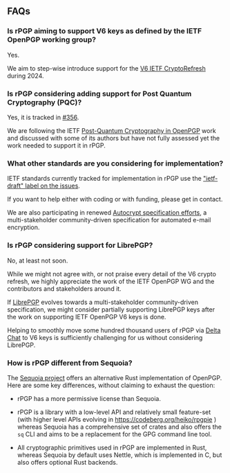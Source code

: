 ## FAQs

### Is rPGP aiming to support V6 keys as defined by the IETF OpenPGP working group? 

Yes.  

We aim to step-wise introduce support for the 
[V6 IETF CryptoRefresh](https://datatracker.ietf.org/doc/draft-ietf-openpgp-crypto-refresh/) 
during 2024. 


### Is rPGP considering adding support for Post Quantum Cryptography (PQC)? 

Yes, it is tracked in [#356](https://github.com/rpgp/rpgp/issues/356). 

We are following the IETF [Post-Quantum Cryptography in OpenPGP](https://datatracker.ietf.org/doc/draft-ietf-openpgp-pqc/) work and discussed with some of its authors
but have not fully assessed yet the work needed to support it in rPGP. 


### What other standards are you considering for implementation? 

IETF standards currently tracked for implementation in rPGP 
use the ["ietf-draft" label on the issues](https://github.com/rpgp/rpgp/labels/ietf-draft). 

If you want to help either with coding or with funding,
please get in contact. 

We are also participating in renewed [Autocrypt specification efforts](https://autocrypt.org),
a multi-stakeholder community-driven specification for automated e-mail encryption. 


### Is rPGP considering support for LibrePGP? 

No, at least not soon. 

While we might not agree with, or not praise every detail of the V6 crypto refresh,
we highly appreciate the work of the IETF OpenPGP WG and the contributors and stakeholders around it. 

If [LibrePGP](https://librepgp.org/) evolves towards a multi-stakeholder community-driven specification, 
we might consider partially supporting LibrePGP keys 
after the work on supporting IETF OpenPGP V6 keys is done. 

Helping to smoothly move some hundred thousand users of rPGP via [Delta Chat](https://delta.chat) 
to V6 keys is sufficiently challenging for us without considering LibrePGP. 


### How is rPGP different from Sequoia?

The [Sequoia project](https://sequoia-pgp.org/) offers an alternative 
Rust implementation of OpenPGP. 
Here are some key differences, without claiming to exhaust the question: 

- rPGP has a more permissive license than Sequoia.

- rPGP is a library with a low-level API and relatively small feature-set 
  (with higher level APIs evolving in https://codeberg.org/heiko/rpgpie ) 
  whereas Sequoia has a comprehensive set of crates and also offers
  the `sq` CLI and aims to be a replacement for the GPG command line tool. 

- All cryptographic primitives used in rPGP are implemented in Rust,
  whereas Sequoia by default uses Nettle, which is implemented in C, 
  but also offers optional Rust backends. 
